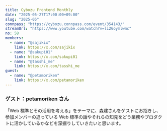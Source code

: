 ```yaml
---
title: Cybozu Frontend Monthly
date: "2025-05-27T17:00:00+09:00"
slug: "2025-05"
connpass: "https://cybozu.connpass.com/event/354143/"
streamUrl: "https://www.youtube.com/watch?v=li2Goymlwmc"
no: 58
members:
  - name: "@sajikix"
    link: https://x.com/sajikix
  - name: "@sakupi01"
    link: https://x.com/sakupi01
  - name: "@tasshi_me"
    link: https://x.com/tasshi_me
guest:
  - name: "@petamoriken"
    link: https://x.com/petamoriken
---
```


### ゲスト：petamoriken さん

「Web 標準とその活用を考える」をテーマに、森建さんをゲストにお招きし、参加メンバーの追っている Web 標準の話やそれらの知見をどう業務やプロダクトに活かしているかなどを深掘りしていきたいと思います。

